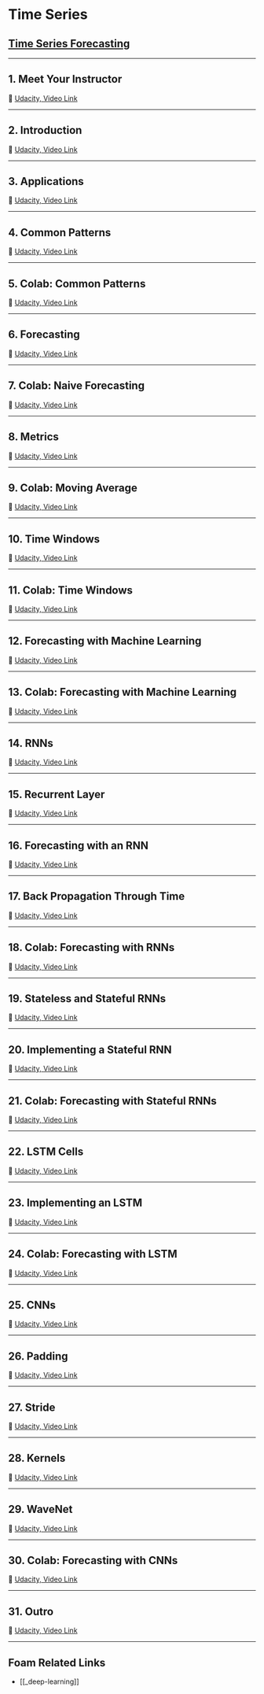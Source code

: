 # Time Series

## [Time Series Forecasting]()

---

## **1. Meet Your Instructor**

🎥 [Udacity, Video Link]()

---

## **2. Introduction**

🎥 [Udacity, Video Link]()

---

## **3. Applications**

🎥 [Udacity, Video Link]()

---

## **4. Common Patterns**

🎥 [Udacity, Video Link]()

---

## **5. Colab: Common Patterns**

🎥 [Udacity, Video Link]()

---

## **6. Forecasting**

🎥 [Udacity, Video Link]()

---

## **7. Colab: Naive Forecasting**

🎥 [Udacity, Video Link]()

---

## **8. Metrics**

🎥 [Udacity, Video Link]()

---

## **9. Colab: Moving Average**

🎥 [Udacity, Video Link]()

---

## **10. Time Windows**

🎥 [Udacity, Video Link]()

---

## **11. Colab: Time Windows**

🎥 [Udacity, Video Link]()

---

## **12. Forecasting with Machine Learning**

🎥 [Udacity, Video Link]()

---

## **13. Colab: Forecasting with Machine Learning**

🎥 [Udacity, Video Link]()

---

## **14. RNNs**

🎥 [Udacity, Video Link]()

---

## **15. Recurrent Layer**

🎥 [Udacity, Video Link]()

---

## **16. Forecasting with an RNN**

🎥 [Udacity, Video Link]()

---

## **17. Back Propagation Through Time**

🎥 [Udacity, Video Link]()

---

## **18. Colab: Forecasting with RNNs**

🎥 [Udacity, Video Link]()

---

## **19. Stateless and Stateful RNNs**

🎥 [Udacity, Video Link]()

---

## **20. Implementing a Stateful RNN**

🎥 [Udacity, Video Link]()

---

## **21. Colab: Forecasting with Stateful RNNs**

🎥 [Udacity, Video Link]()

---

## **22. LSTM Cells**

🎥 [Udacity, Video Link]()

---

## **23. Implementing an LSTM**

🎥 [Udacity, Video Link]()

---

## **24. Colab: Forecasting with LSTM**

🎥 [Udacity, Video Link]()

---

## **25. CNNs**

🎥 [Udacity, Video Link]()

---

## **26. Padding**

🎥 [Udacity, Video Link]()

---

## **27. Stride**

🎥 [Udacity, Video Link]()

---

## **28. Kernels**

🎥 [Udacity, Video Link]()

---

## **29. WaveNet**

🎥 [Udacity, Video Link]()

---

## **30. Colab: Forecasting with CNNs**

🎥 [Udacity, Video Link]()

---

## **31. Outro**

🎥 [Udacity, Video Link]()

---

## Foam Related Links

- [[_deep-learning]]
